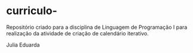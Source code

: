 # curriculo-
Repositório criado para a disciplina de Linguagem de Programação I para realização da atividade de criação de calendário iterativo.

Julia Eduarda